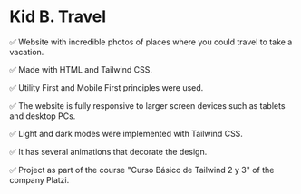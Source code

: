 # Kid B. Travel

✅ Website with incredible photos of places where you could travel to take a vacation.

✅ Made with HTML and Tailwind CSS.

✅ Utility First and Mobile First principles were used.

✅ The website is fully responsive to larger screen devices such as tablets and desktop PCs.

✅ Light and dark modes were implemented with Tailwind CSS.

✅ It has several animations that decorate the design.

✅ Project as part of the course "Curso Básico de Tailwind 2 y 3" of the company Platzi.
